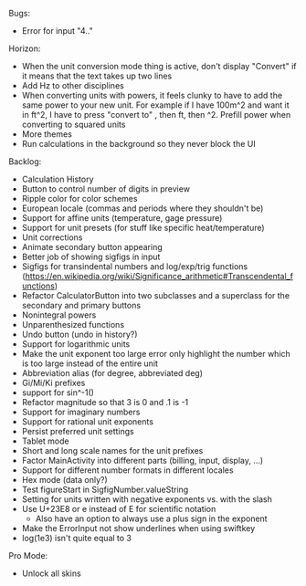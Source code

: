 Bugs:
- Error for input "4.."

Horizon:
- When the unit conversion mode thing is active, don't display "Convert" if it means that the text takes up two lines
- Add Hz to other disciplines
- When converting units with powers, it feels clunky to have to add the same power to your new unit. For example if I have 100m^2 and want it in ft^2, I have to press "convert to" , then ft, then ^2.
  Prefill power when converting to squared units
- More themes
- Run calculations in the background so they never block the UI

Backlog:
- Calculation History
- Button to control number of digits in preview
- Ripple color for color schemes
- European locale (commas and periods where they shouldn't be)
- Support for affine units (temperature, gage pressure)
- Support for unit presets (for stuff like specific heat/temperature)
- Unit corrections
- Animate secondary button appearing
- Better job of showing sigfigs in input
- Sigfigs for transindental numbers and log/exp/trig functions (https://en.wikipedia.org/wiki/Significance_arithmetic#Transcendental_functions)
- Refactor CalculatorButton into two subclasses and a superclass for the secondary and primary buttons
- Nonintegral powers
- Unparenthesized functions
- Undo button (undo in history?)
- Support for logarithmic units
- Make the unit exponent too large error only highlight the number which is too large instead of the entire unit
- Abbreviation alias (for degree, abbreviated deg)
- Gi/Mi/Ki prefixes
- support for sin^-1()
- Refactor magnitude so that 3 is 0 and .1 is -1
- Support for imaginary numbers
- Support for rational unit exponents
- Persist preferred unit settings
- Tablet mode
- Short and long scale names for the unit prefixes
- Factor MainActivity into different parts (billing, input, display, ...)
- Support for different number formats in different locales
- Hex mode (data only?)
- Test figureStart in SigfigNumber.valueString
- Setting for units written with negative exponents vs. with the slash
- Use U+23E8 or e instead of E for scientific notation
  + Also have an option to always use a plus sign in the exponent
- Make the ErrorInput not show underlines when using swiftkey
- log(1e3) isn't quite equal to 3

Pro Mode:
- Unlock all skins